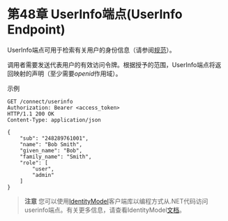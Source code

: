 # 第48章 UserInfo端点(UserInfo Endpoint)
UserInfo端点可用于检索有关用户的身份信息（请参阅[规范](http://openid.net/specs/openid-connect-core-1_0.html#UserInfo)）。

调用者需要发送代表用户的有效访问令牌。根据授予的范围，UserInfo端点将返回映射的声明（至少需要*openid*作用域）。

示例

```
GET /connect/userinfo
Authorization: Bearer <access_token>
HTTP/1.1 200 OK
Content-Type: application/json

{
    "sub": "248289761001",
    "name": "Bob Smith",
    "given_name": "Bob",
    "family_name": "Smith",
    "role": [
        "user",
        "admin"
    ]
}
```  

> **注意**
您可以使用[IdentityModel](https://github.com/IdentityModel/IdentityModel2)客户端库以编程方式从.NET代码访问userinfo端点。有关更多信息，请查看IdentityModel[文档](https://github.com/thinksjay/IdentityModel/blob/master/%E7%AC%AC%E4%B8%80%E9%83%A8%E5%88%86%20%E5%8D%8F%E8%AE%AE%E5%AE%A2%E6%88%B7%E7%AB%AF%E5%BA%93/%E7%AC%AC7%E7%AB%A0%20UserInfo%E7%AB%AF%E7%82%B9(UserInfo%20Endpoint).md)。